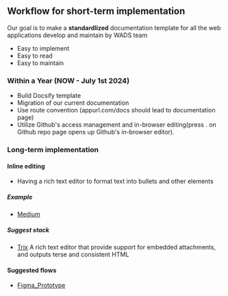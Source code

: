 ## Workflow for short-term implementation
Our goal is to make a **standardlized** documentation template for all the web applications develop and maintain by WADS team
  - Easy to implement
  - Easy to read
  - Easy to maintain
  
  ### Within a Year (NOW - July 1st 2024)
  - Build Docsify template
  - Migration of our current documentation
  - Use route convention (appurl.com/docs should lead to documentation page)
  - Utilize Github's access management and in-browser editing(press . on Github repo page opens up Github's in-browser editor).
  
  ### Long-term implementation
  #### Inline editing
  - Having a rich text editor to format text into bullets and other elements
  ##### Example
  - [Medium](medium.com/me/about)
  ##### Suggest stack
  - [Trix](https://trix-editor.org/)
    A rich text editor that provide support for embedded attachments, and outputs terse and consistent HTML

  #### Suggested flows
  - [Figma_Prototype](https://www.figma.com/proto/TfMbtrDAgnrHqu2fRBJ9H7/%2Fdocs-wireframe?type=design&node-id=1-3&scaling=scale-down&page-id=0%3A1&starting-point-node-id=1%3A3&show-proto-sidebar=1)